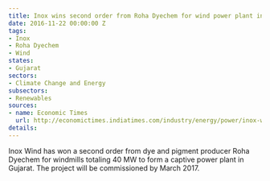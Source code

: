 ```yaml
---
title: Inox wins second order from Roha Dyechem for wind power plant in Gujarat
date: 2016-11-22 00:00:00 Z
tags:
- Inox
- Roha Dyechem
- Wind
states:
- Gujarat
sectors:
- Climate Change and Energy
subsectors:
- Renewables
sources:
- name: Economic Times
  url: http://economictimes.indiatimes.com/industry/energy/power/inox-wind-bags-40-mw-orders-for-gujarat-project/articleshow/55476619.cms
details: 
---
```


Inox Wind has won a second order from dye and pigment producer Roha Dyechem for windmills totaling 40 MW to form a captive power plant in Gujarat. The project will be commissioned by March 2017.
